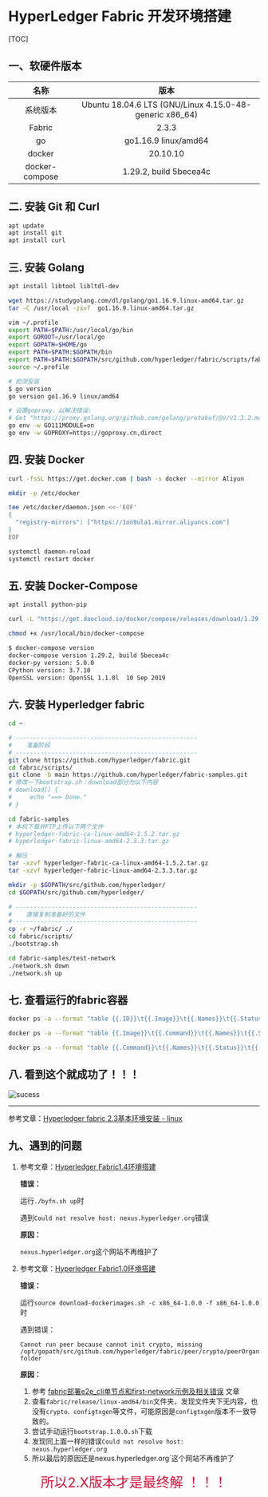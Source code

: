# HyperLedger Fabric 开发环境搭建

[TOC]

## 一、软硬件版本

|      名称      |                          版本                           |
| :------------: | :-----------------------------------------------------: |
|    系统版本    | Ubuntu 18.04.6 LTS (GNU/Linux 4.15.0-48-generic x86_64) |
|     Fabric     |                          2.3.3                          |
|       go       |                  go1.16.9 linux/amd64                   |
|     docker     |                        20.10.10                         |
| docker-compose |                 1.29.2, build 5becea4c                  |

## 二. 安装 Git 和 Curl

```bash
apt update
apt install git
apt install curl
```

## 三. 安装 Golang

```bash
apt install libtool libltdl-dev

wget https://studygolang.com/dl/golang/go1.16.9.linux-amd64.tar.gz
tar -C /usr/local -zxvf  go1.16.9.linux-amd64.tar.gz

vim ~/.profile
export PATH=$PATH:/usr/local/go/bin
export GOROOT=/usr/local/go
export GOPATH=$HOME/go
export PATH=$PATH:$GOPATH/bin
export PATH=$PATH:$GOPATH/src/github.com/hyperledger/fabric/scripts/fabric-samples/bin
source ~/.profile

# 检测安装
$ go version
go version go1.16.9 linux/amd64

# 设置goproxy，以解决错误:
# Get "https://proxy.golang.org/github.com/golang/protobuf/@v/v1.3.2.mod": dial tcp 216.58.200.49:443: i/o timeout: exit status 1
go env -w GO111MODULE=on
go env -w GOPROXY=https://goproxy.cn,direct
```

## 四. 安装 Docker

```bash
curl -fsSL https://get.docker.com | bash -s docker --mirror Aliyun

mkdir -p /etc/docker

tee /etc/docker/daemon.json <<-'EOF'
{
  "registry-mirrors": ["https://1on9ula1.mirror.aliyuncs.com"]
}
EOF

systemctl daemon-reload
systemctl restart docker
```

## 五. 安装 Docker-Compose

```bash
apt install python-pip

curl -L "https://get.daocloud.io/docker/compose/releases/download/1.29.2/docker-compose-$(uname -s)-$(uname -m)" -o /usr/local/bin/docker-compose

chmod +x /usr/local/bin/docker-compose

$ docker-compose version
docker-compose version 1.29.2, build 5becea4c
docker-py version: 5.0.0
CPython version: 3.7.10
OpenSSL version: OpenSSL 1.1.0l  10 Sep 2019
```

 ## 六. 安装 Hyperledger fabric

```bash
cd ~

# ---------------------------------------------------
#    准备阶段
# ---------------------------------------------------
git clone https://github.com/hyperledger/fabric.git
cd fabric/scripts/
git clone -b main https://github.com/hyperledger/fabric-samples.git
# 修改一下bootstrap.sh：download部分为以下内容
# download() {
#     echo "==> Done."
# }

cd fabric-samples
# 本机下载并FTP上传以下两个文件
# hyperledger-fabric-ca-linux-amd64-1.5.2.tar.gz 
# hyperledger-fabric-linux-amd64-2.3.3.tar.gz 

# 解压
tar -xzvf hyperledger-fabric-ca-linux-amd64-1.5.2.tar.gz
tar -xzvf hyperledger-fabric-linux-amd64-2.3.3.tar.gz

mkdir -p $GOPATH/src/github.com/hyperledger/
cd $GOPATH/src/github.com/hyperledger/

# ---------------------------------------------------
#    直接复制准备好的文件
# ---------------------------------------------------
cp -r ~/fabric/ ./
cd fabric/scripts/
./bootstrap.sh 

cd fabric-samples/test-network
./network.sh down
./network.sh up
```

## 七. 查看运行的fabric容器

```bash
docker ps -a --format "table {{.ID}}\t{{.Image}}\t{{.Names}}\t{{.Status}}"

docker ps -a --format "table {{.Image}}\t{{.Command}}\t{{.Names}}\t{{.Status}}"

docker ps -a --format "table {{.Command}}\t{{.Names}}\t{{.Status}}\t{{.Ports}}"
```

## 八. 看到这个就成功了！！！

![sucess](https://gitee.com/jxprog/PicBed/raw/master/md/2021/10/29-223321.png)

------

参考文章：[Hyperledger fabric 2.3基本环境安装 - linux](https://blog.csdn.net/weixin_44142032/article/details/110230668)

## 九、遇到的问题

1.   参考文章：[Hyperledger Fabric1.4环境搭建](https://www.cnblogs.com/cbkj-xd/p/11067790.html)

     **错误：**

     运行`./byfn.sh up`时

     遇到`Could not resolve host: nexus.hyperledger.org`错误

     **原因：** 

     `nexus.hyperledger.org`这个网站不再维护了

2.   参考文章：[Hyperledger Fabric1.0环境搭建](https://blog.csdn.net/qq_36336522/article/details/84071711)

     **错误：**

      运行`source download-dockerimages.sh -c x86_64-1.0.0 -f x86_64-1.0.0`时

     遇到错误：

     ```text
     Cannot run peer because cannot init crypto, missing /opt/gopath/src/github.com/hyperledger/fabric/peer/crypto/peerOrganizations/org1.example.com/users/Admin@org1.example.com/msp folder 
     ```
     **原因：**

     1.   参考 [fabric部署e2e_cli单节点和first-network示例及相关错误](https://blog.csdn.net/vivian_ll/article/details/79966210) 文章
     2.   查看`fabric/release/linux-amd64/bin`文件夹，发现文件夹下无内容，也没有`crypto、configtxgen`等文件，可能原因是`configtxgen`版本不一致导致的。
     3.   尝试手动运行`bootstrap.1.0.0.sh`下载
     4.   发现同上面一样的错误`Could not resolve host: nexus.hyperledger.org`
     5.   所以最后的原因还是nexus.hyperledger.org`这个网站不再维护了

<div style="text-align:center;margin-top:18px;"><span style="color:crimson;font-size:27px">所以2.X版本才是最终解 ！！！</span></div>

